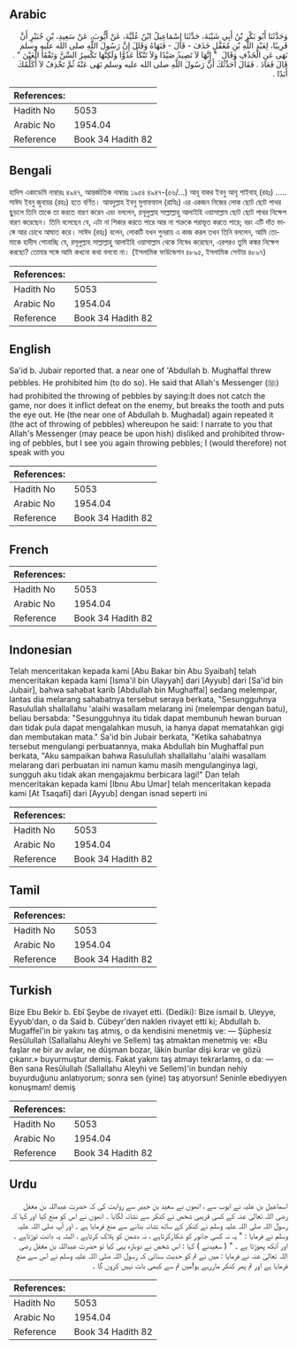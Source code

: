 ## Arabic


<div dir="rtl" lang="ar" style={{fontSize:'larger',backgroundColor:'#f8f9fa',padding:20}}>
وَحَدَّثَنَا أَبُو بَكْرِ بْنُ أَبِي شَيْبَةَ، حَدَّثَنَا إِسْمَاعِيلُ ابْنُ عُلَيَّةَ، عَنْ أَيُّوبَ، عَنْ سَعِيدِ، بْنِ جُبَيْرٍ أَنَّ قَرِيبًا، لِعَبْدِ اللَّهِ بْنِ مُغَفَّلٍ خَذَفَ - قَالَ - فَنَهَاهُ وَقَالَ إِنَّ رَسُولَ اللَّهِ صلى الله عليه وسلم نَهَى عَنِ الْخَذْفِ وَقَالَ ‏ "‏ إِنَّهَا لاَ تَصِيدُ صَيْدًا وَلاَ تَنْكَأُ عَدُوًّا وَلَكِنَّهَا تَكْسِرُ السِّنَّ وَتَفْقَأُ الْعَيْنَ ‏"‏ ‏.‏ قَالَ فَعَادَ ‏.‏ فَقَالَ أُحَدِّثُكَ أَنَّ رَسُولَ اللَّهِ صلى الله عليه وسلم نَهَى عَنْهُ ثُمَّ تَخْذِفُ لاَ أُكَلِّمُكَ أَبَدًا ‏.‏
</div>
<div style={{backgroundColor:'#f8f9fa',padding:20, marginBottom: 10}}><table> <thead> <tr> <th>References:</th> <th></th> </tr> </thead> <tbody><tr><td>Hadith No</td><td>5053</td></tr><tr><td>Arabic No</td><td>1954.04</td></tr><tr><td>Reference</td><td>Book 34 Hadith 82</td></tr></tbody></table></div>

## Bengali


<div dir="ltr" lang="bn" style={{fontSize:'larger',backgroundColor:'#f8f9fa',padding:20}}>
হাদিস একাডেমি নাম্বারঃ ৪৯৪৭, আন্তর্জাতিক নাম্বারঃ ১৯৫৪ ৪৯৪৭-(৫৬/...) আবূ বাকর ইবনু আবূ শাইবাহ্ (রহঃ) ..... সাঈদ ইবনু জুবায়র (রহঃ) হতে বর্ণিত। আবদুল্লাহ ইবনু মুগাফফাল (রাযিঃ) এর একজন নিজের লোক ছোট ছোট পাথর ছুড়লে তিনি তাকে তা করতে বারণ করেন এবং বললেন, রসূলুল্লাহ সাল্লাল্লাহু আলাইহি ওয়াসাল্লাম ছোট ছোট পাথর নিক্ষেপ বারণ করেছেন। তিনি বলেছেন যে, এটা না শিকার করতে পারে আর না শত্রুকে পরাভূত করতে পারে; বরং এটি দাঁত ভাঙ্গে আর চোখে আঘাত করে। সাঈদ (রহঃ) বলেন, লোকটি যখন পুনরায় এ কাজ করল তখন তিনি বললেন, আমি তোমাকে হাদীস শোনাচ্ছি যে, রসূলুল্লাহ সাল্লাল্লাহু আলাইহি ওয়াসাল্লাম থেকে নিষেধ করেছেন, এরপরও তুমি কঙ্কর নিক্ষেপ করছো? তোমার সঙ্গে আমি কখনো কথা বলবো না। (ইসলামিক ফাউন্ডেশন ৪৮৯৫, ইসলামিক সেন্টার ৪৮৯৭)
</div>
<div style={{backgroundColor:'#f8f9fa',padding:20, marginBottom: 10}}><table> <thead> <tr> <th>References:</th> <th></th> </tr> </thead> <tbody><tr><td>Hadith No</td><td>5053</td></tr><tr><td>Arabic No</td><td>1954.04</td></tr><tr><td>Reference</td><td>Book 34 Hadith 82</td></tr></tbody></table></div>

## English


<div dir="ltr" lang="en" style={{fontSize:'larger',backgroundColor:'#f8f9fa',padding:20}}>
Sa'id b. Jubair reported that. a near one of 'Abdullah b. Mughaffal threw pebbles. He prohibited him (to do so). He said that Allah's Messenger (ﷺ) had prohibited the throwing of pebbles by saying:It does not catch the game, nor does it inflict defeat on the enemy, but breaks the tooth and puts the eye out. He (the near one of Abdullah b. Mughadal) again repeated it (the act of throwing of pebbles) whereupon he said: I narrate to you that Allah's Messenger (may peace be upon hish) disliked and prohibited throwing of pebbles, but I see you again throwing pebbles; I (would therefore) not speak with you
</div>
<div style={{backgroundColor:'#f8f9fa',padding:20, marginBottom: 10}}><table> <thead> <tr> <th>References:</th> <th></th> </tr> </thead> <tbody><tr><td>Hadith No</td><td>5053</td></tr><tr><td>Arabic No</td><td>1954.04</td></tr><tr><td>Reference</td><td>Book 34 Hadith 82</td></tr></tbody></table></div>

## French


<div dir="ltr" lang="fr" style={{fontSize:'larger',backgroundColor:'#f8f9fa',padding:20}}>

</div>
<div style={{backgroundColor:'#f8f9fa',padding:20, marginBottom: 10}}><table> <thead> <tr> <th>References:</th> <th></th> </tr> </thead> <tbody><tr><td>Hadith No</td><td>5053</td></tr><tr><td>Arabic No</td><td>1954.04</td></tr><tr><td>Reference</td><td>Book 34 Hadith 82</td></tr></tbody></table></div>

## Indonesian


<div dir="ltr" lang="id" style={{fontSize:'larger',backgroundColor:'#f8f9fa',padding:20}}>
Telah menceritakan kepada kami [Abu Bakar bin Abu Syaibah] telah menceritakan kepada kami [Isma'il bin Ulayyah] dari [Ayyub] dari [Sa'id bin Jubair], bahwa sahabat karib [Abdullah bin Mughaffal] sedang melempar, lantas dia melarang sahabatnya tersebut seraya berkata, "Sesungguhnya Rasulullah shallallahu 'alaihi wasallam melarang ini (melempar dengan batu), beliau bersabda: "Sesungguhnya itu tidak dapat membunuh hewan buruan dan tidak pula dapat mengalahkan musuh, ia hanya dapat mematahkan gigi dan membutakan mata." Sa'id bin Jubair berkata, "Ketika sahabatnya tersebut mengulangi perbuatannya, maka Abdullah bin Mughaffal pun berkata, "Aku sampaikan bahwa Rasulullah shallallahu 'alaihi wasallam melarang dari perbuatan ini namun kamu masih mengulanginya lagi, sungguh aku tidak akan mengajakmu berbicara lagi!" Dan telah menceritakan kepada kami [Ibnu Abu Umar] telah menceritakan kepada kami [At Tsaqafi] dari [Ayyub] dengan isnad seperti ini
</div>
<div style={{backgroundColor:'#f8f9fa',padding:20, marginBottom: 10}}><table> <thead> <tr> <th>References:</th> <th></th> </tr> </thead> <tbody><tr><td>Hadith No</td><td>5053</td></tr><tr><td>Arabic No</td><td>1954.04</td></tr><tr><td>Reference</td><td>Book 34 Hadith 82</td></tr></tbody></table></div>

## Tamil


<div dir="ltr" lang="ta" style={{fontSize:'larger',backgroundColor:'#f8f9fa',padding:20}}>

</div>
<div style={{backgroundColor:'#f8f9fa',padding:20, marginBottom: 10}}><table> <thead> <tr> <th>References:</th> <th></th> </tr> </thead> <tbody><tr><td>Hadith No</td><td>5053</td></tr><tr><td>Arabic No</td><td>1954.04</td></tr><tr><td>Reference</td><td>Book 34 Hadith 82</td></tr></tbody></table></div>

## Turkish


<div dir="ltr" lang="tr" style={{fontSize:'larger',backgroundColor:'#f8f9fa',padding:20}}>
Bize Ebu Bekir b. Ebî Şeybe de rivayet etti. (Dediki): Bize ismail b. Uleyye, Eyyub'dan, o da Said b. Cübeyr'den naklen rivayet etti ki; Abdullah b. Mugaffel'in bir yakını taş atmış, o da kendisini menetmiş ve: — Şüphesiz Resûlullah (Sallallahu Aleyhi ve Sellem) taş atmaktan menetmiş ve: «Bu faşlar ne bir av avlar, ne düşman bozar, lâkin bunlar dişi kırar ve gözü çıkarır.» buyurmuştur demiş. Fakat yakını taş atmayı tekrarlamış, o da: — Ben sana Resûlullah (Sallallahu Aleyhi ve Sellem)'in bundan nehiy buyurduğunu anlatıyorum; sonra sen (yine) taş atıyorsun! Seninle ebediyyen konuşmam! demiş
</div>
<div style={{backgroundColor:'#f8f9fa',padding:20, marginBottom: 10}}><table> <thead> <tr> <th>References:</th> <th></th> </tr> </thead> <tbody><tr><td>Hadith No</td><td>5053</td></tr><tr><td>Arabic No</td><td>1954.04</td></tr><tr><td>Reference</td><td>Book 34 Hadith 82</td></tr></tbody></table></div>

## Urdu


<div dir="rtl" lang="ur" style={{fontSize:'larger',backgroundColor:'#f8f9fa',padding:20}}>
اسماعیل بن علیہ نے ایوب سے ، انھوں نے سعید بن جبیر سے روایت کی کہ حضرت عبداللہ بن مغفل رضی اللہ تعالیٰ عنہ کے کسی قریبی شخص نے کنکر سے نشانہ لگایا ۔ انھوں نے اس کو منع کیا اور کہا کہ رسول اللہ صلی اللہ علیہ وسلم نے کنکر کے ساتھ نشانہ بنانے سے منع فرمایا ہے ۔ اور آپ صلی اللہ علیہ وسلم نے فرمایا : " یہ نہ کسی جانور کو شکارکرتاہے ، نہ دشمن کو ہلاک کرتاہے ، البتہ یہ دانت توڑتاہے ۔ اور آنکھ پھوڑتا ہے ۔ " ( سعیدنے ) کہا : اس شخص نے دوبارہ یہی کیا تو حضرت عبداللہ بن مغفل رضی اللہ تعالیٰ عنہ نے فرمایا : میں نے تم کو حدیث سنائی کہ رسول اللہ صلی اللہ علیہ وسلم نے اس سے منع فرمایا ہے اور تم پھر کنکر ماررہے ہو!میں تم سے کبھی بات نہیں کروں گا ۔
</div>
<div style={{backgroundColor:'#f8f9fa',padding:20, marginBottom: 10}}><table> <thead> <tr> <th>References:</th> <th></th> </tr> </thead> <tbody><tr><td>Hadith No</td><td>5053</td></tr><tr><td>Arabic No</td><td>1954.04</td></tr><tr><td>Reference</td><td>Book 34 Hadith 82</td></tr></tbody></table></div>
